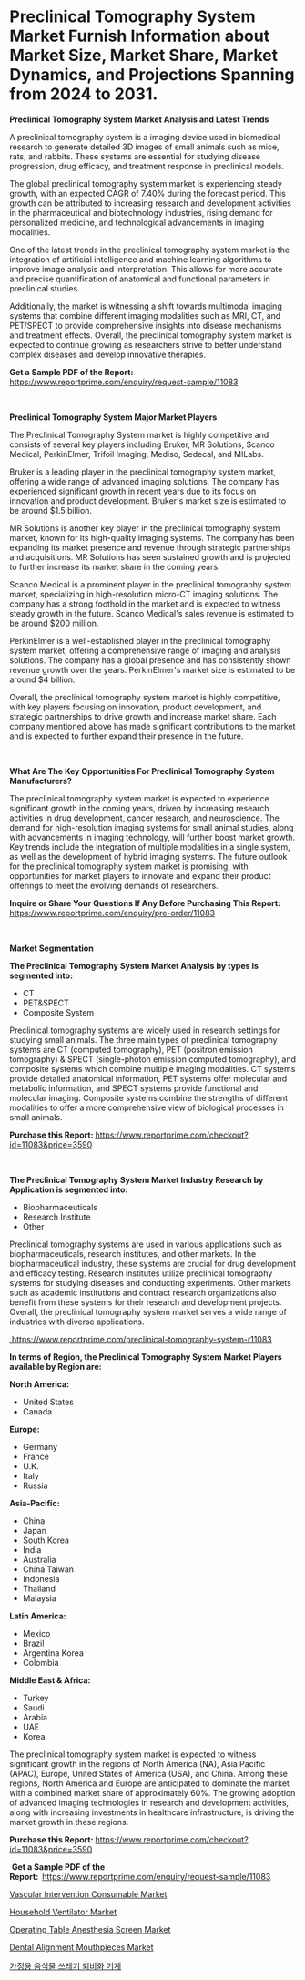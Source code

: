 <p><h1>Preclinical Tomography System Market Furnish Information about Market Size, Market Share, Market Dynamics, and Projections Spanning from 2024 to 2031.</h1></p><p><strong>Preclinical Tomography System Market Analysis and Latest Trends</strong></p>
<p><p>A preclinical tomography system is a imaging device used in biomedical research to generate detailed 3D images of small animals such as mice, rats, and rabbits. These systems are essential for studying disease progression, drug efficacy, and treatment response in preclinical models.</p><p>The global preclinical tomography system market is experiencing steady growth, with an expected CAGR of 7.40% during the forecast period. This growth can be attributed to increasing research and development activities in the pharmaceutical and biotechnology industries, rising demand for personalized medicine, and technological advancements in imaging modalities.</p><p>One of the latest trends in the preclinical tomography system market is the integration of artificial intelligence and machine learning algorithms to improve image analysis and interpretation. This allows for more accurate and precise quantification of anatomical and functional parameters in preclinical studies.</p><p>Additionally, the market is witnessing a shift towards multimodal imaging systems that combine different imaging modalities such as MRI, CT, and PET/SPECT to provide comprehensive insights into disease mechanisms and treatment effects. Overall, the preclinical tomography system market is expected to continue growing as researchers strive to better understand complex diseases and develop innovative therapies.</p></p>
<p><strong>Get a Sample PDF of the Report:&nbsp;</strong> <a href="https://www.reportprime.com/enquiry/request-sample/11083">https://www.reportprime.com/enquiry/request-sample/11083</a></p>
<p>&nbsp;</p>
<p><strong>Preclinical Tomography System Major Market Players</strong></p>
<p><p>The Preclinical Tomography System market is highly competitive and consists of several key players including Bruker, MR Solutions, Scanco Medical, PerkinElmer, Trifoil Imaging, Mediso, Sedecal, and MILabs. </p><p>Bruker is a leading player in the preclinical tomography system market, offering a wide range of advanced imaging solutions. The company has experienced significant growth in recent years due to its focus on innovation and product development. Bruker's market size is estimated to be around $1.5 billion.</p><p>MR Solutions is another key player in the preclinical tomography system market, known for its high-quality imaging systems. The company has been expanding its market presence and revenue through strategic partnerships and acquisitions. MR Solutions has seen sustained growth and is projected to further increase its market share in the coming years.</p><p>Scanco Medical is a prominent player in the preclinical tomography system market, specializing in high-resolution micro-CT imaging solutions. The company has a strong foothold in the market and is expected to witness steady growth in the future. Scanco Medical's sales revenue is estimated to be around $200 million.</p><p>PerkinElmer is a well-established player in the preclinical tomography system market, offering a comprehensive range of imaging and analysis solutions. The company has a global presence and has consistently shown revenue growth over the years. PerkinElmer's market size is estimated to be around $4 billion.</p><p>Overall, the preclinical tomography system market is highly competitive, with key players focusing on innovation, product development, and strategic partnerships to drive growth and increase market share. Each company mentioned above has made significant contributions to the market and is expected to further expand their presence in the future.</p></p>
<p>&nbsp;</p>
<p><strong>What Are The Key Opportunities For Preclinical Tomography System Manufacturers?</strong></p>
<p><p>The preclinical tomography system market is expected to experience significant growth in the coming years, driven by increasing research activities in drug development, cancer research, and neuroscience. The demand for high-resolution imaging systems for small animal studies, along with advancements in imaging technology, will further boost market growth. Key trends include the integration of multiple modalities in a single system, as well as the development of hybrid imaging systems. The future outlook for the preclinical tomography system market is promising, with opportunities for market players to innovate and expand their product offerings to meet the evolving demands of researchers.</p></p>
<p><strong>Inquire or Share Your Questions If Any Before Purchasing This Report:</strong> <a href="https://www.reportprime.com/enquiry/pre-order/11083">https://www.reportprime.com/enquiry/pre-order/11083</a></p>
<p>&nbsp;</p>
<p><strong>Market Segmentation</strong></p>
<p><strong>The Preclinical Tomography System Market Analysis by types is segmented into:</strong></p>
<p><ul><li>CT</li><li>PET&SPECT</li><li>Composite System</li></ul></p>
<p><p>Preclinical tomography systems are widely used in research settings for studying small animals. The three main types of preclinical tomography systems are CT (computed tomography), PET (positron emission tomography) & SPECT (single-photon emission computed tomography), and composite systems which combine multiple imaging modalities. CT systems provide detailed anatomical information, PET systems offer molecular and metabolic information, and SPECT systems provide functional and molecular imaging. Composite systems combine the strengths of different modalities to offer a more comprehensive view of biological processes in small animals.</p></p>
<p><strong>Purchase this Report:&nbsp;</strong><a href="https://www.reportprime.com/checkout?id=11083&price=3590">https://www.reportprime.com/checkout?id=11083&price=3590</a></p>
<p>&nbsp;</p>
<p><strong>The Preclinical Tomography System Market Industry Research by Application is segmented into:</strong></p>
<p><ul><li>Biopharmaceuticals</li><li>Research Institute</li><li>Other</li></ul></p>
<p><p>Preclinical tomography systems are used in various applications such as biopharmaceuticals, research institutes, and other markets. In the biopharmaceutical industry, these systems are crucial for drug development and efficacy testing. Research institutes utilize preclinical tomography systems for studying diseases and conducting experiments. Other markets such as academic institutions and contract research organizations also benefit from these systems for their research and development projects. Overall, the preclinical tomography system market serves a wide range of industries with diverse applications.</p></p>
<p><a href="https://www.reportprime.com/preclinical-tomography-system-r11083">&nbsp;https://www.reportprime.com/preclinical-tomography-system-r11083</a></p>
<p><strong>In terms of Region, the Preclinical Tomography System Market Players available by Region are:</strong></p>
<p>
    <p> <strong> North America: </strong>
        <ul>
            <li>United States</li>
            <li>Canada</li>
        </ul>
        </p> 
    <p> <strong> Europe: </strong>
        <ul>
            <li>Germany</li>
            <li>France</li>
            <li>U.K.</li>
            <li>Italy</li>
            <li>Russia</li>
        </ul>
        </p> 
    <p> <strong> Asia-Pacific: </strong>
        <ul>
            <li>China</li>
            <li>Japan</li>
            <li>South Korea</li>
            <li>India</li>
            <li>Australia</li>
            <li>China Taiwan</li>
            <li>Indonesia</li>
            <li>Thailand</li>
            <li>Malaysia</li>
        </ul>
        </p> 
    <p> <strong> Latin America: </strong>
        <ul>
            <li>Mexico</li>
            <li>Brazil</li>
            <li>Argentina Korea</li>
            <li>Colombia</li>
        </ul>
        </p> 
    <p> <strong> Middle East & Africa: </strong>
        <ul>
            <li>Turkey</li>
            <li>Saudi</li>
            <li>Arabia</li>
            <li>UAE</li>
            <li>Korea</li>
        </ul>
    </p>
    </p>
<p><p>The preclinical tomography system market is expected to witness significant growth in the regions of North America (NA), Asia Pacific (APAC), Europe, United States of America (USA), and China. Among these regions, North America and Europe are anticipated to dominate the market with a combined market share of approximately 60%. The growing adoption of advanced imaging technologies in research and development activities, along with increasing investments in healthcare infrastructure, is driving the market growth in these regions.</p></p>
<p><strong>Purchase this Report: </strong><a href="https://www.reportprime.com/checkout?id=11083&price=3590">https://www.reportprime.com/checkout?id=11083&price=3590</a></p>
<p>&nbsp;<strong>Get a Sample PDF of the Report:&nbsp;&nbsp;</strong><a href="https://www.reportprime.com/enquiry/request-sample/11083">https://www.reportprime.com/enquiry/request-sample/11083</a></p>
<p><strong></strong></p>
<p><p><a href="https://medium.com/@jennyflatoue9/emerging-trends-in-vascular-intervention-consumable-market-global-outlook-and-future-prospects-7208f832496d">Vascular Intervention Consumable Market</a></p><p><a href="https://github.com/okotobwrhuteie/Market-Research-Report-List-3/blob/main/household-ventilator-market.md">Household Ventilator Market</a></p><p><a href="https://medium.com/@kstephensonlo/operating-table-anesthesia-screen-industry-sector-new-technologies-and-market-impact-forecasted-d8a39712900c">Operating Table Anesthesia Screen Market</a></p><p><a href="https://github.com/LeilaniWyman2021/Market-Research-Report-List-2/blob/main/dental-alignment-mouthpieces-market.md">Dental Alignment Mouthpieces Market</a></p><p><a href="https://github.com/mdmazharulnwr786/Market-Research-Report-List-2/blob/main/8201706107178.md">가정용 음식물 쓰레기 퇴비화 기계</a></p></p>